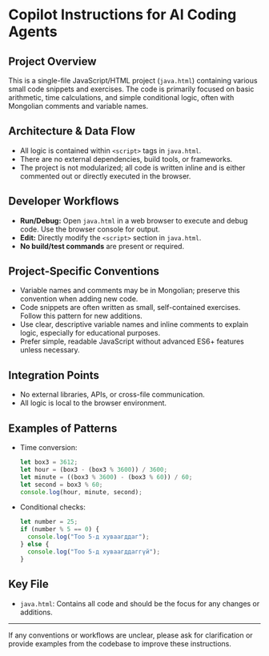 # Copilot Instructions for AI Coding Agents

## Project Overview
This is a single-file JavaScript/HTML project (`java.html`) containing various small code snippets and exercises. The code is primarily focused on basic arithmetic, time calculations, and simple conditional logic, often with Mongolian comments and variable names.

## Architecture & Data Flow
- All logic is contained within `<script>` tags in `java.html`.
- There are no external dependencies, build tools, or frameworks.
- The project is not modularized; all code is written inline and is either commented out or directly executed in the browser.

## Developer Workflows
- **Run/Debug:** Open `java.html` in a web browser to execute and debug code. Use the browser console for output.
- **Edit:** Directly modify the `<script>` section in `java.html`.
- **No build/test commands** are present or required.

## Project-Specific Conventions
- Variable names and comments may be in Mongolian; preserve this convention when adding new code.
- Code snippets are often written as small, self-contained exercises. Follow this pattern for new additions.
- Use clear, descriptive variable names and inline comments to explain logic, especially for educational purposes.
- Prefer simple, readable JavaScript without advanced ES6+ features unless necessary.

## Integration Points
- No external libraries, APIs, or cross-file communication.
- All logic is local to the browser environment.

## Examples of Patterns
- Time conversion:
  ```js
  let box3 = 3612;
  let hour = (box3 - (box3 % 3600)) / 3600;
  let minute = ((box3 % 3600) - (box3 % 60)) / 60;
  let second = box3 % 60;
  console.log(hour, minute, second);
  ```
- Conditional checks:
  ```js
  let number = 25;
  if (number % 5 == 0) {
    console.log("Тоо 5-д хуваагддаг");
  } else {
    console.log("Тоо 5-д хуваагддаггүй");
  }
  ```

## Key File
- `java.html`: Contains all code and should be the focus for any changes or additions.

---

If any conventions or workflows are unclear, please ask for clarification or provide examples from the codebase to improve these instructions.
